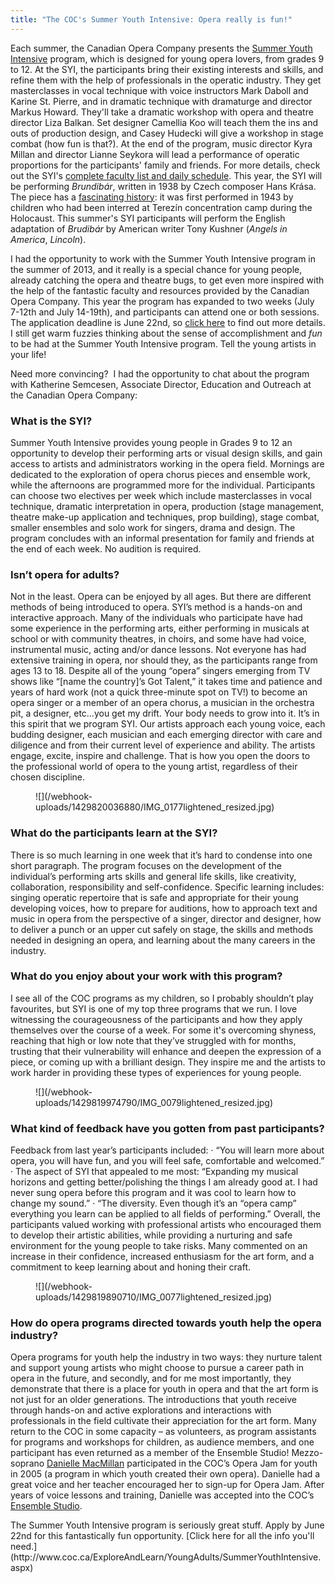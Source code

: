 ```yaml
---
title: "The COC's Summer Youth Intensive: Opera really is fun!"
---
```


Each summer, the Canadian Opera Company presents the [Summer Youth Intensive](http://www.coc.ca/ExploreAndLearn/YoungAdults/SummerYouthIntensive.aspx) program, which is designed for young opera lovers, from grades 9 to 12. At the SYI, the participants bring their existing interests and skills, and refine them with the help of professionals in the operatic industry. They get masterclasses in vocal technique with voice instructors Mark Daboll and Karine St. Pierre, and in dramatic technique with dramaturge and director Markus Howard. They'll take a dramatic workshop with opera and theatre director Liza Balkan. Set designer Camellia Koo will teach them the ins and outs of production design, and Casey Hudecki will give a workshop in stage combat (how fun is that?). At the end of the program, music director Kyra Millan and director Lianne Seykora will lead a performance of operatic proportions for the participants' family and friends. For more details, check out the SYI's [complete faculty list and daily schedule](http://www.coc.ca/ExploreAndLearn/YoungAdults/SummerYouthIntensive/SYIPrograms.aspx).
This year, the SYI will be performing _Brundibár_, written in 1938 by Czech composer Hans Krása. The piece has a [fascinating history](http://holocaustmusic.ort.org/places/theresienstadt/brundibar/): it was first performed in 1943 by children who had been interred at Terezín concentration camp during the Holocaust. This summer's SYI participants will perform the English adaptation of _Brudibár_ by American writer Tony Kushner (_Angels in America_, _Lincoln_).

I had the opportunity to work with the Summer Youth Intensive program in the summer of 2013, and it really is a special chance for young people, already catching the opera and theatre bugs, to get even more inspired with the help of the fantastic faculty and resources provided by the Canadian Opera Company. This year the program has expanded to two weeks (July 7-12th and July 14-19th), and participants can attend one or both sessions. The application deadline is June 22nd, so [click here](http://www.coc.ca/ExploreAndLearn/YoungAdults/SummerYouthIntensive.aspx) to find out more details. I still get warm fuzzies thinking about the sense of accomplishment and _fun_ to be had at the Summer Youth Intensive program. Tell the young artists in your life!

Need more convincing?  I had the opportunity to chat about the program with Katherine Semcesen, Associate Director, Education and Outreach at the Canadian Opera Company:

### What is the SYI?

Summer Youth Intensive provides young people in Grades 9 to 12 an opportunity to develop their performing arts or visual design skills, and gain access to artists and administrators working in the opera field. Mornings are dedicated to the exploration of opera chorus pieces and ensemble work, while the afternoons are programmed more for the individual. Participants can choose two electives per week which include masterclasses in vocal technique, dramatic interpretation in opera, production (stage management, theatre make-up application and techniques, prop building), stage combat, smaller ensembles and solo work for singers, drama and design. The program concludes with an informal presentation for family and friends at the end of each week. No audition is required.

### Isn’t opera for adults?

Not in the least. Opera can be enjoyed by all ages. But there are different methods of being introduced to opera. SYI’s method is a hands-on and interactive approach. Many of the individuals who participate have had some experience in the performing arts, either performing in musicals at school or with community theatres, in choirs, and some have had voice, instrumental music, acting and/or dance lessons. Not everyone has had extensive training in opera, nor should they, as the participants range from ages 13 to 18\. Despite all of the young “opera” singers emerging from TV shows like “[name the country]’s Got Talent,” it takes time and patience and years of hard work (not a quick three-minute spot on TV!) to become an opera singer or a member of an opera chorus, a musician in the orchestra pit, a designer, etc…you get my drift. Your body needs to grow into it. It’s in this spirit that we program SYI. Our artists approach each young voice, each budding designer, each musician and each emerging director with care and diligence and from their current level of experience and ability. The artists engage, excite, inspire and challenge. That is how you open the doors to the professional world of opera to the young artist, regardless of their chosen discipline.

<figure data-type="image">
![](/webhook-uploads/1429820036880/IMG_0177lightened_resized.jpg)
</figure>

### What do the participants learn at the SYI?

There is so much learning in one week that it’s hard to condense into one short paragraph. The program focuses on the development of the individual’s performing arts skills and general life skills, like creativity, collaboration, responsibility and self-confidence. Specific learning includes: singing operatic repertoire that is safe and appropriate for their young developing voices, how to prepare for auditions, how to approach text and music in opera from the perspective of a singer, director and designer, how to deliver a punch or an upper cut safely on stage, the skills and methods needed in designing an opera, and learning about the many careers in the industry.

### What do you enjoy about your work with this program?

I see all of the COC programs as my children, so I probably shouldn’t play favourites, but SYI is one of my top three programs that we run. I love witnessing the courageousness of the participants and how they apply themselves over the course of a week. For some it's overcoming shyness, reaching that high or low note that they’ve struggled with for months, trusting that their vulnerability will enhance and deepen the expression of a piece, or coming up with a brilliant design. They inspire me and the artists to work harder in providing these types of experiences for young people.

<figure data-type="image">
![](/webhook-uploads/1429819974790/IMG_0079lightened_resized.jpg)
</figure>

### What kind of feedback have you gotten from past participants?

Feedback from last year’s participants included: · “You will learn more about opera, you will have fun, and you will feel safe, comfortable and welcomed.” · The aspect of SYI that appealed to me most: “Expanding my musical horizons and getting better/polishing the things I am already good at. I had never sung opera before this program and it was cool to learn how to change my sound.” · “The diversity. Even though it’s an “opera camp” everything you learn can be applied to all fields of performing.” Overall, the participants valued working with professional artists who encouraged them to develop their artistic abilities, while providing a nurturing and safe environment for the young people to take risks. Many commented on an increase in their confidence, increased enthusiasm for the art form, and a commitment to keep learning about and honing their craft.

<figure data-type="image">
![](/webhook-uploads/1429819890710/IMG_0077lightened_resized.jpg)
</figure>

### How do opera programs directed towards youth help the opera industry?

Opera programs for youth help the industry in two ways: they nurture talent and support young artists who might choose to pursue a career path in opera in the future, and secondly, and for me most importantly, they demonstrate that there is a place for youth in opera and that the art form is not just for an older generations. The introductions that youth receive through hands-on and active explorations and interactions with professionals in the field cultivate their appreciation for the art form. Many return to the COC in some capacity – as volunteers, as program assistants for programs and workshops for children, as audience members, and one participant has even returned as a member of the Ensemble Studio! Mezzo-soprano [Danielle MacMillan](http://www.coc.ca/ExploreAndLearn/NewToOpera/OnlineLearningCentre/ParlandoTheCOCBlog.aspx?EntryID=24212) participated in the COC’s Opera Jam for youth in 2005 (a program in which youth created their own opera). Danielle had a great voice and her teacher encouraged her to sign-up for Opera Jam. After years of voice lessons and training, Danielle was accepted into the COC’s [Ensemble Studio](http://www.coc.ca/aboutthecoc/companymembers/EnsembleStudio.aspx).
<div class="intro">The Summer Youth Intensive program is seriously great stuff. Apply by June 22nd for this fantastically fun opportunity. [Click here for all the info you'll need.](http://www.coc.ca/ExploreAndLearn/YoungAdults/SummerYouthIntensive.aspx)</div>
